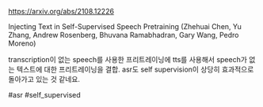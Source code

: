 https://arxiv.org/abs/2108.12226

Injecting Text in Self-Supervised Speech Pretraining (Zhehuai Chen, Yu Zhang, Andrew Rosenberg, Bhuvana Ramabhadran, Gary Wang, Pedro Moreno)

transcription이 없는 speech를 사용한 프리트레이닝에 tts를 사용해서 speech가 없는 텍스트에 대한 프리트레이닝을 결합. asr도 self supervision이 상당히 효과적으로 돌아가고 있는 것 같네요.

#asr #self_supervised 